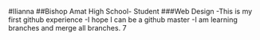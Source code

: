 #Ilianna
##Bishop Amat High School- Student
###Web Design 
-This is my first github experience
-I hope I can be a github master
-I am learning branches and merge all branches. 7
